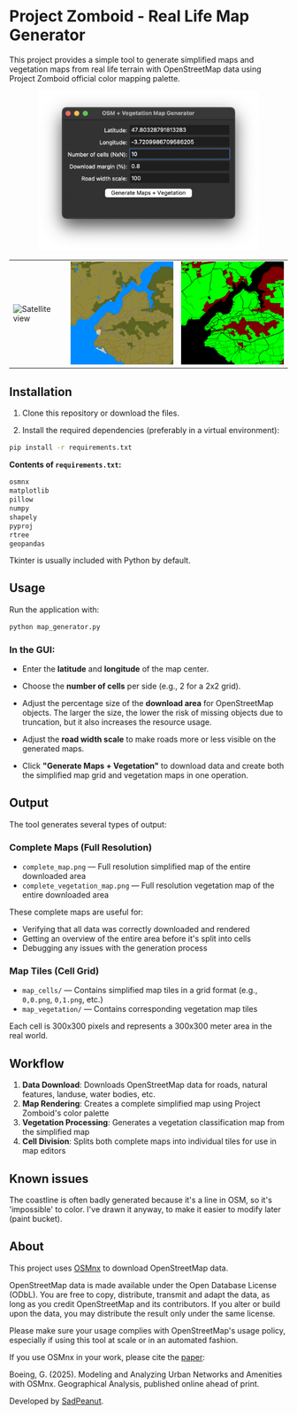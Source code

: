 # Project Zomboid - Real Life Map Generator

This project provides a simple tool to generate simplified maps and vegetation maps from real life terrain with OpenStreetMap data using Project Zomboid official color mapping palette.

<div align="center">
  <img src="./readmeData/interface.png" width="400" alt="Interface">
</div>
<table>
  <tr>
    <td><img src="./readmeData/kerfany_satellite.png" width="250" alt="Satellite view"></td>
    <td><img src="./readmeData/kerfany_simplified.png" width="250" alt="Simplified map"></td>
    <td><img src="./readmeData/kerfany_vegetation.png" width="250" alt="Vegetation map"></td>
  </tr>
</table>

## Installation

1. Clone this repository or download the files.

2. Install the required dependencies (preferably in a virtual environment):

```bash
pip install -r requirements.txt
```

**Contents of `requirements.txt`:**

```
osmnx
matplotlib
pillow
numpy
shapely
pyproj
rtree
geopandas
```
Tkinter is usually included with Python by default.

## Usage

Run the application with:

```bash
python map_generator.py
```

### In the GUI:

* Enter the **latitude** and **longitude** of the map center.

* Choose the **number of cells** per side (e.g., 2 for a 2x2 grid).

* Adjust the percentage size of the **download area** for OpenStreetMap objects. The larger the size, the lower the risk of missing objects due to truncation, but it also increases the resource usage.

* Adjust the **road width scale** to make roads more or less visible on the generated maps.

* Click **"Generate Maps + Vegetation"** to download data and create both the simplified map grid and vegetation maps in one operation.

## Output

The tool generates several types of output:

### Complete Maps (Full Resolution)
* `complete_map.png` — Full resolution simplified map of the entire downloaded area
* `complete_vegetation_map.png` — Full resolution vegetation map of the entire downloaded area

These complete maps are useful for:
- Verifying that all data was correctly downloaded and rendered
- Getting an overview of the entire area before it's split into cells
- Debugging any issues with the generation process

### Map Tiles (Cell Grid)
* `map_cells/` — Contains simplified map tiles in a grid format (e.g., `0,0.png`, `0,1.png`, etc.)
* `map_vegetation/` — Contains corresponding vegetation map tiles

Each cell is 300x300 pixels and represents a 300x300 meter area in the real world.

## Workflow

1. **Data Download**: Downloads OpenStreetMap data for roads, natural features, landuse, water bodies, etc.
2. **Map Rendering**: Creates a complete simplified map using Project Zomboid's color palette
3. **Vegetation Processing**: Generates a vegetation classification map from the simplified map
4. **Cell Division**: Splits both complete maps into individual tiles for use in map editors

## Known issues

The coastline is often badly generated because it's a line in OSM, so it's 'impossible' to color. I've drawn it anyway, to make it easier to modify later (paint bucket).

## About

This project uses [OSMnx](https://osmnx.readthedocs.io/) to download OpenStreetMap data.

OpenStreetMap data is made available under the Open Database License (ODbL). You are free to copy, distribute, transmit and adapt the data, as long as you credit OpenStreetMap and its contributors. If you alter or build upon the data, you may distribute the result only under the same license.

Please make sure your usage complies with OpenStreetMap's usage policy, especially if using this tool at scale or in an automated fashion.

If you use OSMnx in your work, please cite the [paper](https://onlinelibrary.wiley.com/doi/10.1111/gean.70009):

Boeing, G. (2025). Modeling and Analyzing Urban Networks and Amenities with OSMnx. Geographical Analysis, published online ahead of print.

Developed by [SadPeanut](https://github.com/SadPeanut).
